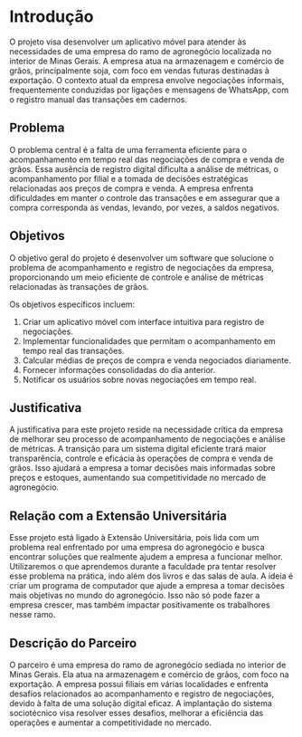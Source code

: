# Introdução

O projeto visa desenvolver um aplicativo móvel para atender às necessidades de uma empresa do ramo de agronegócio localizada no interior de Minas Gerais. A empresa atua na armazenagem e comércio de grãos, principalmente soja, com foco em vendas futuras destinadas à exportação. O contexto atual da empresa envolve negociações informais, frequentemente conduzidas por ligações e mensagens de WhatsApp, com o registro manual das transações em cadernos.

## Problema

O problema central é a falta de uma ferramenta eficiente para o acompanhamento em tempo real das negociações de compra e venda de grãos. Essa ausência de registro digital dificulta a análise de métricas, o acompanhamento por filial e a tomada de decisões estratégicas relacionadas aos preços de compra e venda. A empresa enfrenta dificuldades em manter o controle das transações e em assegurar que a compra corresponda às vendas, levando, por vezes, a saldos negativos.

## Objetivos

O objetivo geral do projeto é desenvolver um software que solucione o problema de acompanhamento e registro de negociações da empresa, proporcionando um meio eficiente de controle e análise de métricas relacionadas às transações de grãos. 

Os objetivos específicos incluem:
1. Criar um aplicativo móvel com interface intuitiva para registro de negociações.
2. Implementar funcionalidades que permitam o acompanhamento em tempo real das transações.
3. Calcular médias de preços de compra e venda negociados diariamente.
4. Fornecer informações consolidadas do dia anterior.
5. Notificar os usuários sobre novas negociações em tempo real.

## Justificativa

A justificativa para este projeto reside na necessidade crítica da empresa de melhorar seu processo de acompanhamento de negociações e análise de métricas. A transição para um sistema digital eficiente trará maior transparência, controle e eficácia às operações de compra e venda de grãos. Isso ajudará a empresa a tomar decisões mais informadas sobre preços e estoques, aumentando sua competitividade no mercado de agronegócio.

## Relação com a Extensão Universitária

Esse projeto está ligado à Extensão Universitária, pois lida com um problema real enfrentado por uma empresa do agronegócio e busca encontrar soluções que realmente ajudem a empresa a funcionar melhor. Utilizaremos o que aprendemos durante a faculdade pra tentar resolver esse problema na prática, indo além dos livros e das salas de aula. A ideia é criar um programa de computador que ajude a empresa a tomar decisões mais objetivas no mundo do agronegócio. Isso não só pode fazer a empresa crescer, mas também impactar positivamente os trabalhores nesse ramo.

## Descrição do Parceiro

O parceiro é uma empresa do ramo de agronegócio sediada no interior de Minas Gerais. Ela atua na armazenagem e comércio de grãos, com foco na exportação. A empresa possui filiais em várias localidades e enfrenta desafios relacionados ao acompanhamento e registro de negociações, devido à falta de uma solução digital eficaz. A implantação do sistema sociotécnico visa resolver esses desafios, melhorar a eficiência das operações e aumentar a competitividade no mercado.
